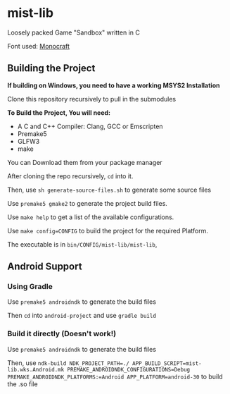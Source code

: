 # mist-lib

Loosely packed Game "Sandbox" written in C

Font used: [Monocraft](https://github.com/IdreesInc/Monocraft)

## Building the Project
**If building on Windows, you need to have a working MSYS2 Installation**

Clone this repository recursively to pull in the submodules

**To Build the Project, You will need:**

* A C and C++ Compiler: Clang, GCC or Emscripten
* Premake5
* GLFW3
* make

You can Download them from your package manager

After cloning the repo recursively, `cd` into it.

Then, use `sh generate-source-files.sh` to generate some source files

Use `premake5 gmake2` to generate the project build files.

Use `make help` to get a list of the available configurations.

Use `make config=CONFIG` to build the project for the required Platform.

The executable is in `bin/CONFIG/mist-lib/mist-lib`,

## Android Support
### Using Gradle
Use `premake5 androidndk` to generate the build files

Then `cd` into `android-project` and use `gradle build`

### Build it directly (Doesn't work!)
Use `premake5 androidndk` to generate the build files

Then, use `ndk-build NDK_PROJECT_PATH=./ APP_BUILD_SCRIPT=mist-lib.wks.Android.mk PREMAKE_ANDROIDNDK_CONFIGURATIONS=Debug PREMAKE_ANDROIDNDK_PLATFORMS:=Android APP_PLATFORM=android-30` to build the .so file

